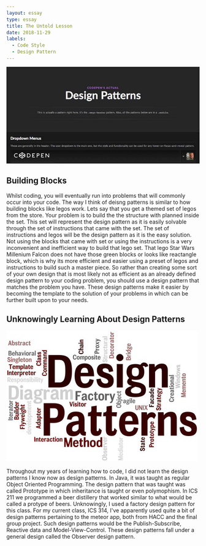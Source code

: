 ```yaml
---
layout: essay
type: essay
title: The Untold Lesson
date: 2018-11-29
labels:
  - Code Style
  - Design Pattern
---
```


<img src="../images/The%20Untold%20Lesson/DesignPatterns1.jpg">

## Building Blocks

Whilst coding, you will eventually run into problems that will commonly occur into your code. The way I think of deisng patterns is similar
to how building blocks like legos work. Lets say that you get a themed set of legos from the store. Your problem is to build the the
structure with planned inside the set. This set will represent the design pattern as it is easily solvable through the set of 
instructions that came with the set. The set of instructions and legos will be the design pattern as it is the easy solution. Not using the
blocks that came with set or using the instructions is a very inconvenient and inefficient way to build that lego set. That lego Star Wars
Millenium Falcon does not have those green blocks or looks like reactangle block, which is why its more efficient and easier using a preset
of legos and instructions to build such a master piece. So rather than creating some sort of your own design that is most likely not as efficient 
as an already defined design pattern to your coding problem, you should use a design pattern that matches the problem you have. These
design patterns make it easier by becoming the template to the solution of your problems in which can be further built upon to your needs.

## Unknowingly Learning About Design Patterns

<img src="../images/The%20Untold%20Lesson/DesignPatterns2.jpg">

Throughout my years of learning how to code, I did not learn the design patterns I know now as design patterns. In Java, it was taught as
regular Object Oriented Programming. The design pattern that was taught was called Prototype in which inheritance is taught or even 
polymophism. In ICS 211 we programmed a beer distillery that worked similar to what would be called a protype of beers.
Unknowingly, I used a factory design pattern for this class. For my current class, ICS 314, I've apparently used quite a bit of design patterns 
pertaining to the meteor app, both from HACC and the final group project. Such design patterns would be the Publish-Subscribe, Reactive data
and Model-View-Control. These design patterns fall under a general design called the Observer design pattern. 
